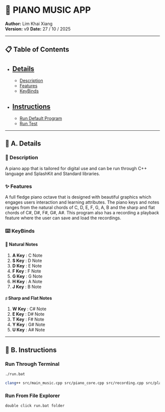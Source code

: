 # 🎹 PIANO MUSIC APP

**Author:** Lim Khai Xiang  
**Version:** v9
**Date:** 27 / 10 / 2025

---

## 📋 Table of Contents
- ## [Details](#a-details)
  - [Description](#description)
  - [Features](#features)
  - [KeyBinds](#keybinds)
- ## [Instructions](#b-instructions)
  - [Run Default Program](#run-default-program)
  - [Run Test](#run-test)

---

## 📖 A. Details

### 📝 Description
A piano app that is tailored for digital use and can be run through C++ language and SplashKit and Standard libraries.

### ✨ Features
A full fledge piano octave that is designed with beautiful graphics which engages users interaction and learning attributes. The piano keys and notes ranges from the natural chords of C, D, E, F, G, A, B and the sharp and flat chords of C#, D#, F#, G#, A#. This program also has a recording a playback
feature where the user can save and load the recordings.

### ⌨️ KeyBinds

#### 🎵 Natural Notes
1. **A Key** : C Note
2. **S Key** : D Note
3. **D Key** : E Note
4. **F Key** : F Note
5. **G Key** : G Note
6. **H Key** : A Note
7. **J Key** : B Note

#### ♯ Sharp and Flat Notes
1. **W Key** : C# Note
2. **E Key** : D# Note
3. **T Key** : F# Note
4. **Y Key** : G# Note
5. **U Key** : A# Note

---

## 🚀 B. Instructions

### Run Through Terminal
```bash
./run.bat
```
```bash
clang++ src/main_music.cpp src/piano_core.cpp src/recording.cpp src/playback.cpp src/file_io.cpp src/state_management.cpp src/gui_logic.cpp src/gui.cpp -l SplashKit -o piano
```

### Run From File Explorer
```folder
double click run.bat folder
```